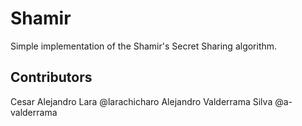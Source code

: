 # Shamir
Simple implementation of the Shamir's Secret Sharing algorithm.

## Contributors
Cesar Alejandro Lara @larachicharo
Alejandro Valderrama Silva @a-valderrama

